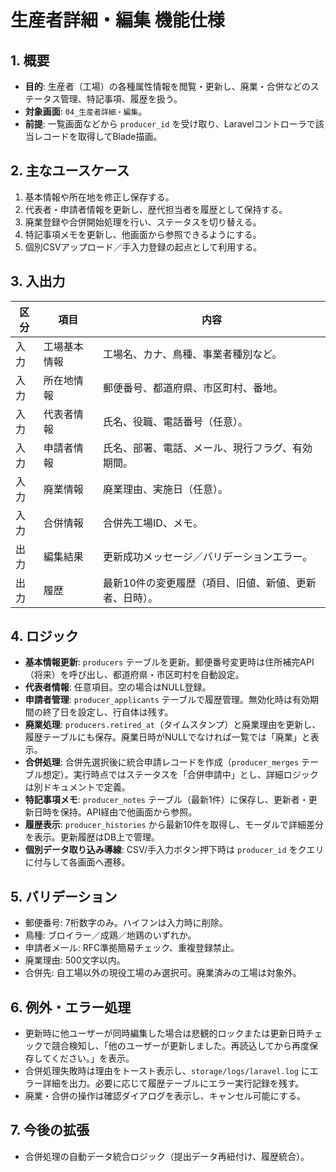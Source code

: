 # 生産者詳細・編集 機能仕様

## 1. 概要
- **目的**: 生産者（工場）の各種属性情報を閲覧・更新し、廃業・合併などのステータス管理、特記事項、履歴を扱う。
- **対象画面**: `04_生産者詳細・編集`。
- **前提**: 一覧画面などから `producer_id` を受け取り、Laravelコントローラで該当レコードを取得してBlade描画。

## 2. 主なユースケース
1. 基本情報や所在地を修正し保存する。
2. 代表者・申請者情報を更新し、歴代担当者を履歴として保持する。
3. 廃業登録や合併開始処理を行い、ステータスを切り替える。
4. 特記事項メモを更新し、他画面から参照できるようにする。
5. 個別CSVアップロード／手入力登録の起点として利用する。

## 3. 入出力
| 区分 | 項目 | 内容 |
| --- | --- | --- |
| 入力 | 工場基本情報 | 工場名、カナ、鳥種、事業者種別など。 |
| 入力 | 所在地情報 | 郵便番号、都道府県、市区町村、番地。 |
| 入力 | 代表者情報 | 氏名、役職、電話番号（任意）。 |
| 入力 | 申請者情報 | 氏名、部署、電話、メール、現行フラグ、有効期間。 |
| 入力 | 廃業情報 | 廃業理由、実施日（任意）。 |
| 入力 | 合併情報 | 合併先工場ID、メモ。 |
| 出力 | 編集結果 | 更新成功メッセージ／バリデーションエラー。 |
| 出力 | 履歴 | 最新10件の変更履歴（項目、旧値、新値、更新者、日時）。 |

## 4. ロジック
- **基本情報更新**: `producers` テーブルを更新。郵便番号変更時は住所補完API（将来）を呼び出し、都道府県・市区町村を自動設定。
- **代表者情報**: 任意項目。空の場合はNULL登録。
- **申請者管理**: `producer_applicants` テーブルで履歴管理。無効化時は有効期間の終了日を設定し、行自体は残す。
- **廃業処理**: `producers.retired_at`（タイムスタンプ）と廃業理由を更新し、履歴テーブルにも保存。廃業日時がNULLでなければ一覧では「廃業」と表示。
- **合併処理**: 合併先選択後に統合申請レコードを作成（`producer_merges` テーブル想定）。実行時点ではステータスを「合併申請中」とし、詳細ロジックは別ドキュメントで定義。
- **特記事項メモ**: `producer_notes` テーブル（最新1件）に保存し、更新者・更新日時を保持。API経由で他画面から参照。
- **履歴表示**: `producer_histories` から最新10件を取得し、モーダルで詳細差分を表示。更新履歴はDB上で管理。
- **個別データ取り込み導線**: CSV/手入力ボタン押下時は `producer_id` をクエリに付与して各画面へ遷移。

## 5. バリデーション
- 郵便番号: 7桁数字のみ。ハイフンは入力時に削除。
- 鳥種: ブロイラー／成鶏／地鶏のいずれか。
- 申請者メール: RFC準拠簡易チェック、重複登録禁止。
- 廃業理由: 500文字以内。
- 合併先: 自工場以外の現役工場のみ選択可。廃業済みの工場は対象外。

## 6. 例外・エラー処理
- 更新時に他ユーザーが同時編集した場合は悲観的ロックまたは更新日時チェックで競合検知し、「他のユーザーが更新しました。再読込してから再度保存してください。」を表示。
- 合併処理失敗時は理由をトースト表示し、`storage/logs/laravel.log` にエラー詳細を出力。必要に応じて履歴テーブルにエラー実行記録を残す。
- 廃業・合併の操作は確認ダイアログを表示し、キャンセル可能にする。

## 7. 今後の拡張
- 合併処理の自動データ統合ロジック（提出データ再紐付け、履歴統合）。
